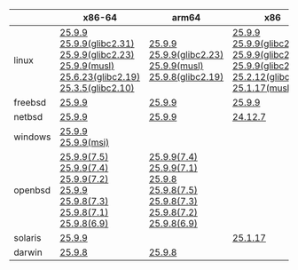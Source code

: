 ||x86-64|arm64|x86|ppc64le|armv7|armel|
| --- | --- | --- | --- | --- | --- | --- |
|linux|[25.9.9](https://github.com/roswell/sbcl_head/releases/download/25.9.9/sbcl-25.9.9-x86-64-linux-binary.tar.bz2)<br />[25.9.9(glibc2.31)](https://github.com/roswell/sbcl_head/releases/download/25.9.9/sbcl-25.9.9-x86-64-linux-glibc2.31-binary.tar.bz2)<br />[25.9.9(glibc2.23)](https://github.com/roswell/sbcl_head/releases/download/25.9.9/sbcl-25.9.9-x86-64-linux-glibc2.23-binary.tar.bz2)<br />[25.9.9(musl)](https://github.com/roswell/sbcl_head/releases/download/25.9.9/sbcl-25.9.9-x86-64-linux-musl-binary.tar.bz2)<br />[25.6.23(glibc2.19)](https://github.com/roswell/sbcl_head/releases/download/25.6.23/sbcl-25.6.23-x86-64-linux-glibc2.19-binary.tar.bz2)<br />[25.3.5(glibc2.10)](https://github.com/roswell/sbcl_head/releases/download/25.3.5/sbcl-25.3.5-x86-64-linux-glibc2.10-binary.tar.bz2)<br />|[25.9.9](https://github.com/roswell/sbcl_head/releases/download/25.9.9/sbcl-25.9.9-arm64-linux-binary.tar.bz2)<br />[25.9.9(glibc2.23)](https://github.com/roswell/sbcl_head/releases/download/25.9.9/sbcl-25.9.9-arm64-linux-glibc2.23-binary.tar.bz2)<br />[25.9.9(musl)](https://github.com/roswell/sbcl_head/releases/download/25.9.9/sbcl-25.9.9-arm64-linux-musl-binary.tar.bz2)<br />[25.9.8(glibc2.19)](https://github.com/roswell/sbcl_head/releases/download/25.9.8/sbcl-25.9.8-arm64-linux-glibc2.19-binary.tar.bz2)<br />|[25.9.9](https://github.com/roswell/sbcl_head/releases/download/25.9.9/sbcl-25.9.9-x86-linux-binary.tar.bz2)<br />[25.9.9(glibc2.31)](https://github.com/roswell/sbcl_head/releases/download/25.9.9/sbcl-25.9.9-x86-linux-glibc2.31-binary.tar.bz2)<br />[25.9.9(glibc2.23)](https://github.com/roswell/sbcl_head/releases/download/25.9.9/sbcl-25.9.9-x86-linux-glibc2.23-binary.tar.bz2)<br />[25.9.9(glibc2.19)](https://github.com/roswell/sbcl_head/releases/download/25.9.9/sbcl-25.9.9-x86-linux-glibc2.19-binary.tar.bz2)<br />[25.2.12(glibc2.10)](https://github.com/roswell/sbcl_head/releases/download/25.2.12/sbcl-25.2.12-x86-linux-glibc2.10-binary.tar.bz2)<br />[25.1.17(musl)](https://github.com/roswell/sbcl_head/releases/download/25.1.17/sbcl-25.1.17-x86-linux-musl-binary.tar.bz2)<br />|[25.9.9](https://github.com/roswell/sbcl_head/releases/download/25.9.9/sbcl-25.9.9-ppc64le-linux-binary.tar.bz2)<br />[25.9.9(glibc2.23)](https://github.com/roswell/sbcl_head/releases/download/25.9.9/sbcl-25.9.9-ppc64le-linux-glibc2.23-binary.tar.bz2)<br />[25.9.9(glibc2.19)](https://github.com/roswell/sbcl_head/releases/download/25.9.9/sbcl-25.9.9-ppc64le-linux-glibc2.19-binary.tar.bz2)<br />|[25.9.5](https://github.com/roswell/sbcl_head/releases/download/25.9.5/sbcl-25.9.5-armv7-linux-binary.tar.bz2)<br />|[25.1.17](https://github.com/roswell/sbcl_head/releases/download/25.1.17/sbcl-25.1.17-armel-linux-binary.tar.bz2)<br />|
|freebsd|[25.9.9](https://github.com/roswell/sbcl_head/releases/download/25.9.9/sbcl-25.9.9-x86-64-freebsd-binary.tar.bz2)<br />|[25.9.9](https://github.com/roswell/sbcl_head/releases/download/25.9.9/sbcl-25.9.9-arm64-freebsd-binary.tar.bz2)<br />|[25.9.9](https://github.com/roswell/sbcl_head/releases/download/25.9.9/sbcl-25.9.9-x86-freebsd-binary.tar.bz2)<br />||||
|netbsd|[25.9.9](https://github.com/roswell/sbcl_head/releases/download/25.9.9/sbcl-25.9.9-x86-64-netbsd-binary.tar.bz2)<br />|[25.9.9](https://github.com/roswell/sbcl_head/releases/download/25.9.9/sbcl-25.9.9-arm64-netbsd-binary.tar.bz2)<br />|[24.12.7](https://github.com/roswell/sbcl_head/releases/download/24.12.7/sbcl-24.12.7-x86-netbsd-binary.tar.bz2)<br />||||
|windows|[25.9.9](https://github.com/roswell/sbcl_head/releases/download/25.9.9/sbcl-25.9.9-x86-64-windows-binary.tar.bz2)<br />[25.9.9(msi)](https://github.com/roswell/sbcl_head/releases/download/25.9.9/sbcl-25.9.9-x86-64-windows-binary.msi)<br />||||||
|openbsd|[25.9.9(7.5)](https://github.com/roswell/sbcl_head/releases/download/25.9.9/sbcl-25.9.9-x86-64-openbsd-7.5-binary.tar.bz2)<br />[25.9.9(7.4)](https://github.com/roswell/sbcl_head/releases/download/25.9.9/sbcl-25.9.9-x86-64-openbsd-7.4-binary.tar.bz2)<br />[25.9.9(7.2)](https://github.com/roswell/sbcl_head/releases/download/25.9.9/sbcl-25.9.9-x86-64-openbsd-7.2-binary.tar.bz2)<br />[25.9.9](https://github.com/roswell/sbcl_head/releases/download/25.9.9/sbcl-25.9.9-x86-64-openbsd-binary.tar.bz2)<br />[25.9.8(7.3)](https://github.com/roswell/sbcl_head/releases/download/25.9.8/sbcl-25.9.8-x86-64-openbsd-7.3-binary.tar.bz2)<br />[25.9.8(7.1)](https://github.com/roswell/sbcl_head/releases/download/25.9.8/sbcl-25.9.8-x86-64-openbsd-7.1-binary.tar.bz2)<br />[25.9.8(6.9)](https://github.com/roswell/sbcl_head/releases/download/25.9.8/sbcl-25.9.8-x86-64-openbsd-6.9-binary.tar.bz2)<br />|[25.9.9(7.4)](https://github.com/roswell/sbcl_head/releases/download/25.9.9/sbcl-25.9.9-arm64-openbsd-7.4-binary.tar.bz2)<br />[25.9.9(7.1)](https://github.com/roswell/sbcl_head/releases/download/25.9.9/sbcl-25.9.9-arm64-openbsd-7.1-binary.tar.bz2)<br />[25.9.8](https://github.com/roswell/sbcl_head/releases/download/25.9.8/sbcl-25.9.8-arm64-openbsd-binary.tar.bz2)<br />[25.9.8(7.5)](https://github.com/roswell/sbcl_head/releases/download/25.9.8/sbcl-25.9.8-arm64-openbsd-7.5-binary.tar.bz2)<br />[25.9.8(7.3)](https://github.com/roswell/sbcl_head/releases/download/25.9.8/sbcl-25.9.8-arm64-openbsd-7.3-binary.tar.bz2)<br />[25.9.8(7.2)](https://github.com/roswell/sbcl_head/releases/download/25.9.8/sbcl-25.9.8-arm64-openbsd-7.2-binary.tar.bz2)<br />[25.9.8(6.9)](https://github.com/roswell/sbcl_head/releases/download/25.9.8/sbcl-25.9.8-arm64-openbsd-6.9-binary.tar.bz2)<br />|||||
|solaris|[25.9.9](https://github.com/roswell/sbcl_head/releases/download/25.9.9/sbcl-25.9.9-x86-64-solaris-binary.tar.bz2)<br />||[25.1.17](https://github.com/roswell/sbcl_head/releases/download/25.1.17/sbcl-25.1.17-x86-solaris-binary.tar.bz2)<br />||||
|darwin|[25.9.8](https://github.com/roswell/sbcl_head/releases/download/25.9.8/sbcl-25.9.8-x86-64-darwin-binary.tar.bz2)<br />|[25.9.8](https://github.com/roswell/sbcl_head/releases/download/25.9.8/sbcl-25.9.8-arm64-darwin-binary.tar.bz2)<br />|||||
